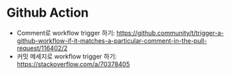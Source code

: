 # Github Action

* Comment로 workflow trigger 하기: https://github.community/t/trigger-a-github-workflow-if-it-matches-a-particular-comment-in-the-pull-request/116402/2
* 커밋 메세지로 workflow trigger 하기: https://stackoverflow.com/a/70378405
